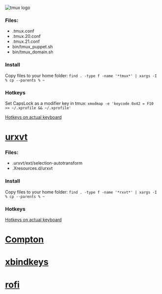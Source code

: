 ![tmux logo](https://tmux.github.io/logo.png)

### Files:
- .tmux.conf
- .tmux.20.conf
- .tmux.21.conf
- bin/tmux_puppet.sh
- bin/tmux_domain.sh

### Install
Copy files to your home folder:
```find . -type f -name '*tmux*' | xargs -I % cp --parents % ~```

### Hotkeys
Set CapsLock as a modifier key in tmux:
```xmodmap -e 'keycode 0x42 = F10 >> ~/.xprofile && ~/.xprofile'```

[Hotkeys on actual keyboard](https://globalundo.github.io/ShortcutMapper/#tmux)

# [urxvt](https://github.com/exg/rxvt-unicode)

### Files:
- .urxvt/ext/selection-autotransform
- .Xresources.d/urxvt

### Install
Copy files to your home folder:
```find . -type f -name '*rxvt*' | xargs -I % cp --parents % ~```

### Hotkeys
[Hotkeys on actual keyboard](https://globalundo.github.io/ShortcutMapper/#urxvt)

# [Compton](https://github.com/chjj/compton)
# [xbindkeys](http://git.savannah.gnu.org/cgit/xbindkeys.git/)
# [rofi](https://github.com/DaveDavenport/rofi)

